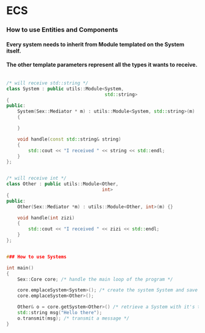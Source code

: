 # ECS

### How to use Entities and Components

#### Every system needs to inherit from Module templated on the System itself.
#### The other template parameters represent all the types it wants to receive.

```cpp

/* will receive std::string */
class System : public utils::Module<System,
                                    std::string>
{
public:
    System(Sex::Mediator * m) : utils::Module<System, std::string>(m)
    {

    }

    void handle(const std::string& string)
    {
        std::cout << "I received " << string << std::endl;
    }
};


/* will receive int */
class Other : public utils::Module<Other,
                                   int>
{
public:
    Other(Sex::Mediator *m) : utils::Module<Other, int>(m) {}

    void handle(int zizi)
    {
        std::cout << "I received " << zizi << std::endl;
    }
};


### How to use Systems

int main()
{
    Sex::Core core; /* handle the main loop of the program */

    core.emplaceSystem<System>(); /* create the system System and save it */
    core.emplaceSystem<Other>();

    Other& o = core.getSystem<Other>() /* retrieve a System with it's type */;
    std::string msg("Hello there");
    o.transmit(msg); /* transmit a message */
}
```